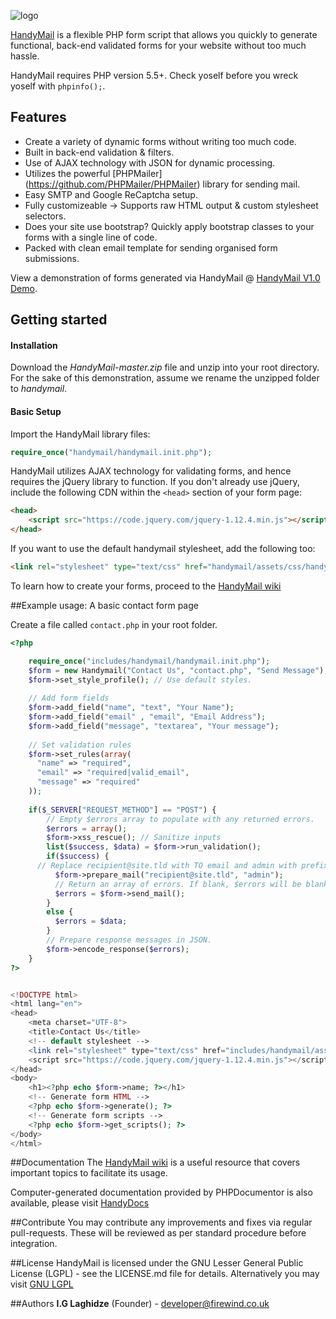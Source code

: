 ![logo](http://artisan-one.com/handymail/assets/images/logo.png)


[HandyMail](http://firewind.co.uk/handymail) is a flexible PHP form script that allows you quickly to generate functional, back-end
validated forms for your website without too much hassle. 

HandyMail requires PHP version 5.5+. Check yoself before you wreck yoself with ```phpinfo();```.

<h2 id="features">Features</h2>

- Create a variety of dynamic forms without writing too much code.
- Built in back-end validation & filters.
- Use of AJAX technology with JSON for dynamic processing.
- Utilizes the powerful [PHPMailer] (https://github.com/PHPMailer/PHPMailer) library for sending mail.
- Easy SMTP and Google ReCaptcha setup.
- Fully customizeable -> Supports raw HTML output & custom stylesheet selectors.
- Does your site use bootstrap? Quickly apply bootstrap classes to your forms with a single line of code.
- Packed with clean email template for sending organised form submissions.

View a demonstration of forms generated via HandyMail @ [HandyMail V1.0 Demo](http://artisan-one.com/handymail).

## Getting started

#### Installation

Download the _HandyMail-master.zip_ file and unzip into your root directory. For the sake of this demonstration, assume we rename the unzipped folder to _handymail_.

#### Basic Setup

Import the HandyMail library files:

```php
require_once("handymail/handymail.init.php");
```


HandyMail utilizes AJAX technology for validating forms, and hence requires the jQuery library to function. If you don't already use jQuery, include the following CDN within the `<head>` section of your form page:

```html
<head>
    <script src="https://code.jquery.com/jquery-1.12.4.min.js"></script>
</head>

```

If you want to use the default handymail stylesheet, add the following too:
```html
<link rel="stylesheet" type="text/css" href="handymail/assets/css/handymail.css"/>
```

To learn how to create your forms, proceed to the [HandyMail wiki](https://github.com/OneBadNinja/HandyMail/wiki)

##Example usage: A basic contact form page

Create a file called ```contact.php``` in your root folder.

```php
<?php

    require_once("includes/handymail/handymail.init.php");
    $form = new Handymail("Contact Us", "contact.php", "Send Message");
    $form->set_style_profile(); // Use default styles.
    
    // Add form fields
    $form->add_field("name", "text", "Your Name");
    $form->add_field("email" , "email", "Email Address");
    $form->add_field("message", "textarea", "Your message");
    
    // Set validation rules
    $form->set_rules(array(
      "name" => "required",
      "email" => "required|valid_email",
      "message" => "required"
    ));
    
    if($_SERVER["REQUEST_METHOD"] == "POST") {
        // Empty $errors array to populate with any returned errors. 
        $errors = array();
        $form->xss_rescue(); // Sanitize inputs
        list($success, $data) = $form->run_validation();
        if($success) {
	  // Replace recipient@site.tld with TO email and admin with prefix of FROM email ie [admin]@yoursite.com
          $form->prepare_mail("recipient@site.tld", "admin");
          // Return an array of errors. If blank, $errors will be blank too.
          $errors = $form->send_mail();
        }
        else {
          $errors = $data;
        }
        // Prepare response messages in JSON.
        $form->encode_response($errors);
    }
?>


<!DOCTYPE html>
<html lang="en">
<head>
    <meta charset="UTF-8">
    <title>Contact Us</title>
    <!-- default stylesheet -->
    <link rel="stylesheet" type="text/css" href="includes/handymail/assets/css/handymail.css"/>
    <script src="https://code.jquery.com/jquery-1.12.4.min.js"></script>
</head>
<body>
    <h1><?php echo $form->name; ?></h1>
    <!-- Generate form HTML -->
    <?php echo $form->generate(); ?>
    <!-- Generate form scripts -->
    <?php echo $form->get_scripts(); ?>
</body>
</html>
```


##Documentation
The [HandyMail wiki](https://github.com/OneBadNinja/HandyMail/wiki) is a useful resource that covers important topics to facilitate its usage. 

Computer-generated documentation provided by PHPDocumentor is also available, please visit [HandyDocs](http://onebadninja.github.io/handymail/docs/)

##Contribute
You may contribute any improvements and fixes via regular pull-requests. These will be reviewed as per standard procedure before integration.

##License
HandyMail is licensed under the GNU Lesser General Public License (LGPL) - see the LICENSE.md file for details.
Alternatively you may visit [GNU LGPL](http://www.gnu.org/copyleft/lesser.html)

##Authors
**I.G Laghidze** (Founder) - developer@firewind.co.uk
